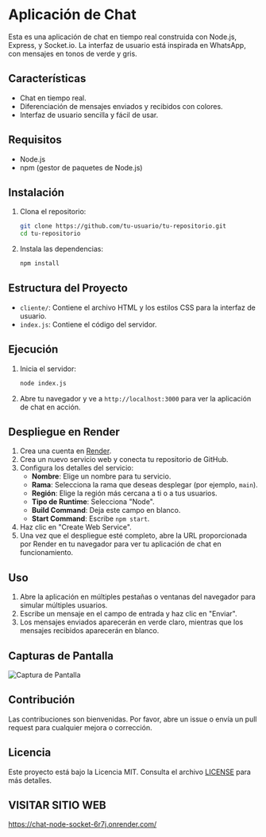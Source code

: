  # Aplicación de Chat

Esta es una aplicación de chat en tiempo real construida con Node.js, Express, y Socket.io. La interfaz de usuario está inspirada en WhatsApp, con mensajes en tonos de verde y gris.

## Características

- Chat en tiempo real.
- Diferenciación de mensajes enviados y recibidos con colores.
- Interfaz de usuario sencilla y fácil de usar.

## Requisitos

- Node.js
- npm (gestor de paquetes de Node.js)

## Instalación

1. Clona el repositorio:

    ```bash
    git clone https://github.com/tu-usuario/tu-repositorio.git
    cd tu-repositorio
    ```

2. Instala las dependencias:

    ```bash
    npm install
    ```

## Estructura del Proyecto

- `cliente/`: Contiene el archivo HTML y los estilos CSS para la interfaz de usuario.
- `index.js`: Contiene el código del servidor.

## Ejecución

1. Inicia el servidor:

    ```bash
    node index.js
    ```

2. Abre tu navegador y ve a `http://localhost:3000` para ver la aplicación de chat en acción.

## Despliegue en Render

1. Crea una cuenta en [Render](https://render.com/).
2. Crea un nuevo servicio web y conecta tu repositorio de GitHub.
3. Configura los detalles del servicio:
    - **Nombre**: Elige un nombre para tu servicio.
    - **Rama**: Selecciona la rama que deseas desplegar (por ejemplo, `main`).
    - **Región**: Elige la región más cercana a ti o a tus usuarios.
    - **Tipo de Runtime**: Selecciona "Node".
    - **Build Command**: Deja este campo en blanco.
    - **Start Command**: Escribe `npm start`.
4. Haz clic en "Create Web Service".
5. Una vez que el despliegue esté completo, abre la URL proporcionada por Render en tu navegador para ver tu aplicación de chat en funcionamiento.

## Uso

1. Abre la aplicación en múltiples pestañas o ventanas del navegador para simular múltiples usuarios.
2. Escribe un mensaje en el campo de entrada y haz clic en "Enviar".
3. Los mensajes enviados aparecerán en verde claro, mientras que los mensajes recibidos aparecerán en blanco.

## Capturas de Pantalla

![Captura de Pantalla](cliente/screenshot.png)

## Contribución

Las contribuciones son bienvenidas. Por favor, abre un issue o envía un pull request para cualquier mejora o corrección.

## Licencia

Este proyecto está bajo la Licencia MIT. Consulta el archivo [LICENSE](LICENSE) para más detalles.


## VISITAR SITIO WEB
https://chat-node-socket-6r7j.onrender.com/